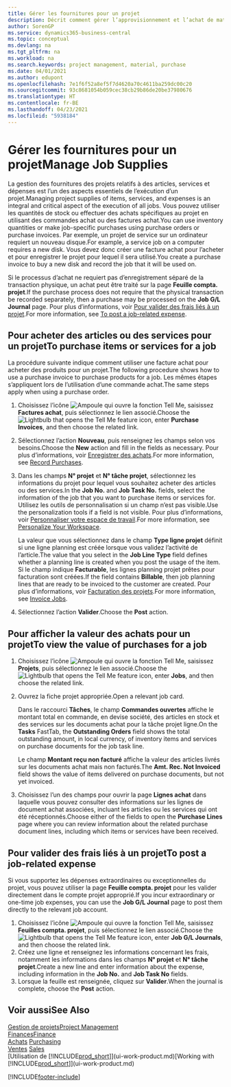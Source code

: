 ```yaml
---
title: Gérer les fournitures pour un projet
description: Décrit comment gérer l’approvisionnement et l’achat de matériel et de services pour les projets.
author: SorenGP
ms.service: dynamics365-business-central
ms.topic: conceptual
ms.devlang: na
ms.tgt_pltfrm: na
ms.workload: na
ms.search.keywords: project management, material, purchase
ms.date: 04/01/2021
ms.author: edupont
ms.openlocfilehash: 7e1f6f52a8ef5f7d4620a70c4611ba259dc00c20
ms.sourcegitcommit: 93c8681054b059cec38cb29b86de20be37980676
ms.translationtype: HT
ms.contentlocale: fr-BE
ms.lasthandoff: 04/23/2021
ms.locfileid: "5938184"
---
```

# <a name="manage-job-supplies"></a><span data-ttu-id="3518f-103">Gérer les fournitures pour un projet</span><span class="sxs-lookup"><span data-stu-id="3518f-103">Manage Job Supplies</span></span>
<span data-ttu-id="3518f-104">La gestion des fournitures des projets relatifs à des articles, services et dépenses est l’un des aspects essentiels de l’exécution d’un projet.</span><span class="sxs-lookup"><span data-stu-id="3518f-104">Managing project supplies of items, services, and expenses is an integral and critical aspect of the execution of all jobs.</span></span> <span data-ttu-id="3518f-105">Vous pouvez utiliser les quantités de stock ou effectuer des achats spécifiques au projet en utilisant des commandes achat ou des factures achat.</span><span class="sxs-lookup"><span data-stu-id="3518f-105">You can use inventory quantities or make job-specific purchases using purchase orders or purchase invoices.</span></span> <span data-ttu-id="3518f-106">Par exemple, un projet de service sur un ordinateur requiert un nouveau disque.</span><span class="sxs-lookup"><span data-stu-id="3518f-106">For example, a service job on a computer requires a new disk.</span></span> <span data-ttu-id="3518f-107">Vous devez donc créer une facture achat pour l’acheter et pour enregistrer le projet pour lequel il sera utilisé.</span><span class="sxs-lookup"><span data-stu-id="3518f-107">You create a purchase invoice to buy a new disk and record the job that it will be used on.</span></span>

<span data-ttu-id="3518f-108">Si le processus d’achat ne requiert pas d’enregistrement séparé de la transaction physique, un achat peut être traité sur la page **Feuille compta. projet**.</span><span class="sxs-lookup"><span data-stu-id="3518f-108">If the purchase process does not require that the physical transaction be recorded separately, then a purchase may be processed on the **Job G/L Journal** page.</span></span> <span data-ttu-id="3518f-109">Pour plus d′informations, voir [Pour valider des frais liés à un projet](projects-how-manage-project-supplies.md#to-post-a-job-related-expense).</span><span class="sxs-lookup"><span data-stu-id="3518f-109">For more information, see [To post a job-related expense](projects-how-manage-project-supplies.md#to-post-a-job-related-expense).</span></span>

## <a name="to-purchase-items-or-services-for-a-job"></a><span data-ttu-id="3518f-110">Pour acheter des articles ou des services pour un projet</span><span class="sxs-lookup"><span data-stu-id="3518f-110">To purchase items or services for a job</span></span>
<span data-ttu-id="3518f-111">La procédure suivante indique comment utiliser une facture achat pour acheter des produits pour un projet.</span><span class="sxs-lookup"><span data-stu-id="3518f-111">The following procedure shows how to use a purchase invoice to purchase products for a job.</span></span> <span data-ttu-id="3518f-112">Les mêmes étapes s’appliquent lors de l’utilisation d’une commande achat.</span><span class="sxs-lookup"><span data-stu-id="3518f-112">The same steps apply when using a purchase order.</span></span>  

1. <span data-ttu-id="3518f-113">Choisissez l’icône ![Ampoule qui ouvre la fonction Tell Me](media/ui-search/search_small.png "Dites-moi ce que vous voulez faire"), saisissez **Factures achat**, puis sélectionnez le lien associé.</span><span class="sxs-lookup"><span data-stu-id="3518f-113">Choose the ![Lightbulb that opens the Tell Me feature](media/ui-search/search_small.png "Tell me what you want to do") icon, enter **Purchase Invoices**, and then choose the related link.</span></span>  
2. <span data-ttu-id="3518f-114">Sélectionnez l’action **Nouveau**, puis renseignez les champs selon vos besoins.</span><span class="sxs-lookup"><span data-stu-id="3518f-114">Choose the **New** action and fill in the fields as necessary.</span></span> <span data-ttu-id="3518f-115">Pour plus d’informations, voir [Enregistrer des achats](purchasing-how-record-purchases.md).</span><span class="sxs-lookup"><span data-stu-id="3518f-115">For more information, see [Record Purchases](purchasing-how-record-purchases.md).</span></span>
3. <span data-ttu-id="3518f-116">Dans les champs **N° projet** et **N° tâche projet**, sélectionnez les informations du projet pour lequel vous souhaitez acheter des articles ou des services.</span><span class="sxs-lookup"><span data-stu-id="3518f-116">In the **Job No.** and **Job Task No.** fields, select the information of the job that you want to purchase items or services for.</span></span> <span data-ttu-id="3518f-117">Utilisez les outils de personnalisation si un champ n’est pas visible.</span><span class="sxs-lookup"><span data-stu-id="3518f-117">Use the personalization tools if a field is not visible.</span></span> <span data-ttu-id="3518f-118">Pour plus d’informations, voir [Personnaliser votre espace de travail](ui-personalization-user.md).</span><span class="sxs-lookup"><span data-stu-id="3518f-118">For more information, see [Personalize Your Workspace](ui-personalization-user.md).</span></span>

    <span data-ttu-id="3518f-119">La valeur que vous sélectionnez dans le champ **Type ligne projet** définit si une ligne planning est créée lorsque vous validez l’activité de l’article.</span><span class="sxs-lookup"><span data-stu-id="3518f-119">The value that you select in the **Job Line Type** field defines whether a planning line is created when you post the usage of the item.</span></span> <span data-ttu-id="3518f-120">Si le champ indique **Facturable**, les lignes planning projet prêtes pour facturation sont créées.</span><span class="sxs-lookup"><span data-stu-id="3518f-120">If the field contains **Billable**, then job planning lines that are ready to be invoiced to the customer are created.</span></span> <span data-ttu-id="3518f-121">Pour plus d’informations, voir [Facturation des projets](projects-how-invoice-jobs.md).</span><span class="sxs-lookup"><span data-stu-id="3518f-121">For more information, see [Invoice Jobs](projects-how-invoice-jobs.md).</span></span>
4. <span data-ttu-id="3518f-122">Sélectionnez l’action **Valider**.</span><span class="sxs-lookup"><span data-stu-id="3518f-122">Choose the **Post** action.</span></span>

## <a name="to-view-the-value-of-purchases-for-a-job"></a><span data-ttu-id="3518f-123">Pour afficher la valeur des achats pour un projet</span><span class="sxs-lookup"><span data-stu-id="3518f-123">To view the value of purchases for a job</span></span>
1. <span data-ttu-id="3518f-124">Choisissez l’icône ![Ampoule qui ouvre la fonction Tell Me](media/ui-search/search_small.png "Dites-moi ce que vous voulez faire"), saisissez **Projets**, puis sélectionnez le lien associé.</span><span class="sxs-lookup"><span data-stu-id="3518f-124">Choose the ![Lightbulb that opens the Tell Me feature](media/ui-search/search_small.png "Tell me what you want to do") icon, enter **Jobs**, and then choose the related link.</span></span>
2. <span data-ttu-id="3518f-125">Ouvrez la fiche projet appropriée.</span><span class="sxs-lookup"><span data-stu-id="3518f-125">Open a relevant job card.</span></span>

    <span data-ttu-id="3518f-126">Dans le raccourci **Tâches**, le champ **Commandes ouvertes** affiche le montant total en commande, en devise société, des articles en stock et des services sur les documents achat pour la tâche projet ligne.</span><span class="sxs-lookup"><span data-stu-id="3518f-126">On the **Tasks** FastTab, the **Outstanding Orders** field shows the total outstanding amount, in local currency, of inventory items and services on purchase documents for the job task line.</span></span>  

    <span data-ttu-id="3518f-127">Le champ **Montant reçu non facturé** affiche la valeur des articles livrés sur les documents achat mais non facturés.</span><span class="sxs-lookup"><span data-stu-id="3518f-127">The **Amt. Rec. Not Invoiced** field shows the value of items delivered on purchase documents, but not yet invoiced.</span></span>  
3. <span data-ttu-id="3518f-128">Choisissez l’un des champs pour ouvrir la page **Lignes achat** dans laquelle vous pouvez consulter des informations sur les lignes de document achat associées, incluant les articles ou les services qui ont été réceptionnés.</span><span class="sxs-lookup"><span data-stu-id="3518f-128">Choose either of the fields to open the **Purchase Lines** page where you can review information about the related purchase document lines, including which items or services have been received.</span></span>

## <a name="to-post-a-job-related-expense"></a><span data-ttu-id="3518f-129">Pour valider des frais liés à un projet</span><span class="sxs-lookup"><span data-stu-id="3518f-129">To post a job-related expense</span></span>
<span data-ttu-id="3518f-130">Si vous supportez les dépenses extraordinaires ou exceptionnelles du projet, vous pouvez utiliser la page **Feuille compta. projet** pour les valider directement dans le compte projet approprié.</span><span class="sxs-lookup"><span data-stu-id="3518f-130">If you incur extraordinary or one-time job expenses, you can use the **Job G/L Journal** page to post them directly to the relevant job account.</span></span>

1. <span data-ttu-id="3518f-131">Choisissez l’icône ![Ampoule qui ouvre la fonction Tell Me](media/ui-search/search_small.png "Dites-moi ce que vous voulez faire"), saisissez **Feuilles compta. projet**, puis sélectionnez le lien associé.</span><span class="sxs-lookup"><span data-stu-id="3518f-131">Choose the ![Lightbulb that opens the Tell Me feature](media/ui-search/search_small.png "Tell me what you want to do") icon, enter **Job G/L Journals**, and then choose the related link.</span></span>  
2. <span data-ttu-id="3518f-132">Créez une ligne et renseignez les informations concernant les frais, notamment les informations dans les champs **N° projet** et **N° tâche projet**.</span><span class="sxs-lookup"><span data-stu-id="3518f-132">Create a new line and enter information about the expense, including information in the **Job No.** and **Job Task No** fields.</span></span>  
3. <span data-ttu-id="3518f-133">Lorsque la feuille est renseignée, cliquez sur **Valider**.</span><span class="sxs-lookup"><span data-stu-id="3518f-133">When the journal is complete, choose the **Post** action.</span></span>

## <a name="see-also"></a><span data-ttu-id="3518f-134">Voir aussi</span><span class="sxs-lookup"><span data-stu-id="3518f-134">See Also</span></span>
[<span data-ttu-id="3518f-135">Gestion de projets</span><span class="sxs-lookup"><span data-stu-id="3518f-135">Project Management</span></span>](projects-manage-projects.md)  
[<span data-ttu-id="3518f-136">Finances</span><span class="sxs-lookup"><span data-stu-id="3518f-136">Finance</span></span>](finance.md)  
<span data-ttu-id="3518f-137">[Achats](purchasing-manage-purchasing.md)       </span><span class="sxs-lookup"><span data-stu-id="3518f-137">[Purchasing](purchasing-manage-purchasing.md)       </span></span>  
<span data-ttu-id="3518f-138">[Ventes](sales-manage-sales.md)    </span><span class="sxs-lookup"><span data-stu-id="3518f-138">[Sales](sales-manage-sales.md)    </span></span>  
<span data-ttu-id="3518f-139">[Utilisation de [!INCLUDE[prod_short](includes/prod_short.md)]](ui-work-product.md)</span><span class="sxs-lookup"><span data-stu-id="3518f-139">[Working with [!INCLUDE[prod_short](includes/prod_short.md)]](ui-work-product.md)</span></span>  


[!INCLUDE[footer-include](includes/footer-banner.md)]
